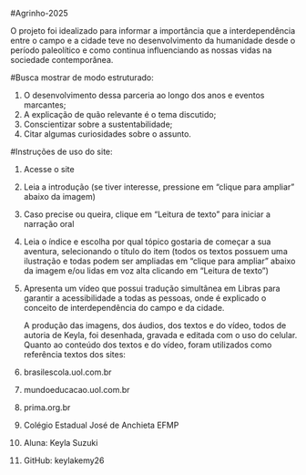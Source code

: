 #Agrinho-2025

   O projeto foi idealizado para informar a importância que a interdependência entre o campo e a cidade teve no desenvolvimento da humanidade desde o período paleolítico e como continua influenciando as nossas vidas na sociedade contemporânea.

#Busca mostrar de modo estruturado:

1. O desenvolvimento dessa parceria ao longo dos anos e eventos marcantes;
2. A explicação de quão relevante é o tema discutido;
3. Conscientizar sobre a sustentabilidade;
4. Citar algumas curiosidades sobre o assunto.

#Instruções de uso do site:

1. Acesse o site
2. Leia a introdução (se tiver interesse, pressione em “clique para ampliar” abaixo da imagem)
3. Caso precise ou queira, clique em “Leitura de texto” para iniciar a narração oral
4. Leia o índice e escolha por qual tópico gostaria de começar a sua aventura, selecionando o título do item (todos os textos possuem uma ilustração e todas podem ser ampliadas em “clique para ampliar” abaixo da imagem e/ou lidas em voz alta clicando em “Leitura de texto”)
5. Apresenta um vídeo que possui tradução simultânea em Libras para garantir a acessibilidade a todas as pessoas, onde é explicado o conceito de interdependência do campo e da cidade.

     A produção das imagens, dos áudios, dos textos e do vídeo, todos de autoria de Keyla, foi desenhada, gravada e editada com o uso do celular. Quanto ao conteúdo dos textos e do vídeo, foram utilizados como referência textos dos sites:
1. brasilescola.uol.com.br
2. mundoeducacao.uol.com.br
3. prima.org.br

1. Colégio Estadual José de Anchieta EFMP
2. Aluna: Keyla Suzuki 
3. GitHub: keylakemy26
